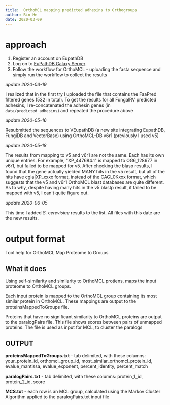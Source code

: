 ```yaml
---
title:  OrthoMCL mapping predicted adhesins to Orthogroups
author: Bin He
date: 2020-03-09
---
```


# approach
1. Register an account on EupathDB
1. Log on to [EuPathDB Galaxy Server](http://veupathdb.globusgenomics.org/)
1. Follow the workflow for OrthoMCL - uploading the fasta sequence and simply run the workflow to collect the results

_update 2020-03-19_

I realized that in the first try I uploaded the file that contains the FaaPred filtered genes (532 in total). To get the results for all FungalRV predicted adhesins, I re-concatenated the adhesin genes (in `data/predicted_adhesins`) and repeated the procedure above

_update 2020-05-16_

Resubmitted the sequences to VEupathDB (a new site integrating EupathDB, FungiDB and VectorBase) using OrthoMCL-DB v6r1 (previously I used v5)

_update 2020-05-18_

The results from mapping to v5 and v6r1 are not the same. Each has its own unique entries. For example, "XP_447684.1" is mapped to OG6_128677 in v6r1, but failed to be mapped for v5. After checking the blasp results, I found that the gene actually yielded MANY hits in the v5 result, but all of the hits have cgla|XP_xxxx format, instead of the CAGL0Kxxx format, which suggests that the v5 and v6r1 OrthoMCL blast databases are quite different. As to why, despite having many hits in the v5 blastp result, it failed to be mapped with v5, I can't quite figure out.

_update 2020-06-05_

This time I added _S. cerevisiae_ results to the list. All files with this date are the new results.

# output format

Tool help for OrthoMCL Map Proteome to Groups
## What it does

Using self-similarity and similarity to OrthoMCL protiens, maps the input proteome to OrthoMCL groups.

Each input protein is mapped to the OrthoMCL group containing its most similar protein in OrthoMCL. These mappings are output to the proteinsMappedToGroups file.

Proteins that have no significant similarity to OrthoMCL proteins are output to the paralogPairs file. This file shows scores between pairs of unmapped proteins. The file is used as input for MCL, to cluster the paralogs

## OUTPUT

**proteinsMappedToGroups.txt** - tab delimited, with these columns: your_protein_id, orthomcl_group_id, most_similar_orthomcl_protein_id, evalue_mantissa, evalue_exponent, percent_identity, percent_match

**paralogPairs.txt** - tab delimited, with these columns: protein_1_id, protein_2_id, score

**MCS.txt** - each row is an MCL group, calculated using the Markov Cluster Algorithm applied to the paralogPairs.txt input file
